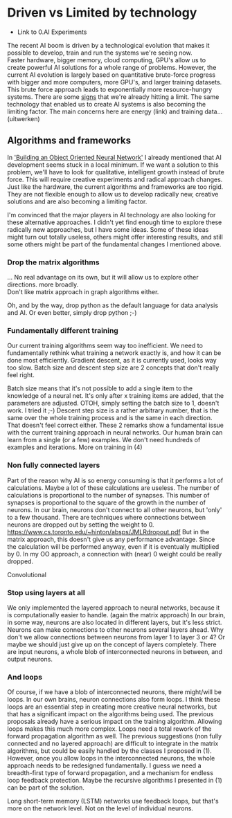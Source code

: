 # Driven vs Limited by technology

- Link to 0.AI Experiments


The recent AI boom is driven by a technological evolution that makes it possible to develop, train and run the systems we're seeing now.  
Faster hardware, bigger memory, cloud computing, GPU's allow us to create powerful AI solutions for a whole range of problems.
However, the current AI evolution is largely based on quantitative brute-force progress with bigger and more computers, more GPU's, and larger training datasets.
This brute force approach leads to exponentially more resource-hungry systems. 
There are some [signs](https://medium.com/predict/ai-is-hitting-a-hard-ceiling-it-cant-pass-851f4667d39b) that we're already hitting a limit. The same technology that enabled us to create AI systems is also becoming the limiting factor.
The main concerns here are energy (link) and training data... (uitwerken)

## Algorithms and frameworks
In ['Building an Object Oriented Neural Network'](https://medium.com/@geertvandamme/building-an-object-oriented-neural-network-ee3f4af085b6) I already mentioned that AI development seems stuck in a local minimum.
If we want a solution to this problem, we'll have to look for qualitative, intelligent growth instead of brute force.
This will require creative experiments and radical approach changes.
Just like the hardware, the current algorithms and frameworks are too rigid. 
They are not flexible enough to allow us to develop radically new, creative solutions and are also becoming a limiting factor.

I'm convinced that the major players in AI technology are also looking for these alternative approaches. 
I didn't yet find enough time to explore these radically new approaches, but I have some ideas. Some of these ideas might turn out totally useless, others might offer interesting results, and still some others might be part of the fundamental changes I mentioned above.

### Drop the matrix algorithms

...
No real advantage on its own, but it will allow us to explore other directions. more broadly.  
Don't like matrix approach in graph algorithms either. 

Oh, and by the way, drop python as the default language for data analysis and AI.
Or even better, simply drop python ;-)

### Fundamentally different training 

Our current training algorithms seem way too inefficient. 
We need to fundamentally rethink what training a network exactly is, and how it can be done most efficiently.
Gradient descent, as it is currently used, looks way too slow.
Batch size and descent step size are 2 concepts that don't really feel right.

Batch size means that it's not possible to add a single item to the knowledge of a neural net. It's only after x training items are added, that the parameters are adjusted.
OTOH, simply setting the batch size to 1, doesn't work. I tried it ;-) 
Descent step size is a rather arbitrary number, that is the same over the whole training process and is the same in each direction. That doesn't feel correct either.
These 2 remarks show a fundamental issue with the current training approach in neural networks.
Our human brain can learn from a single (or a few) examples. We don't need hundreds of examples and iterations.
More on training in (4)

### Non fully connected layers

Part of the reason why AI is so energy consuming is that it performs a lot of calculations. 
Maybe a lot of these calculations are useless.
The number of calculations is proportional to the number of synapses. 
This number of synapses is proportional to the square of the growth in the number of neurons.
In our brain, neurons don't connect to all other neurons, but 'only' to a few thousand. 
There are techniques where connections between neurons are dropped out by setting the weight to 0. 
https://www.cs.toronto.edu/~hinton/absps/JMLRdropout.pdf
But in the matrix approach, this doesn't give us any performance advantage. Since the calculation will be performed anyway, even if it is eventually multiplied by 0.
In my OO approach, a connection with (near) 0 weight could be really dropped.

Convolutional 

### Stop using layers at all 

We only implemented the layered approach to neural networks, because it is computationally easier to handle. (again the matrix approach)
In our brain, in some way, neurons are also located in different layers, but it's less strict. Neurons can make connections to other neurons several layers ahead. 
Why don't we allow connections between neurons from layer 1 to layer 3 or 4?
Or maybe we should just give up on the concept of layers completely. 
There are input neurons, a whole blob of interconnected neurons in between, and output neurons. 

### And loops

Of course, if we have a blob of interconnected neurons, there might/will be loops. 
In our own brains, neuron connections also form loops. 
I think these loops are an essential step in creating more creative neural networks, but that has a significant impact on the algorithms being used. 
The previous proposals already have a serious impact on the training algorithm. Allowing loops makes this much more complex. 
Loops need a total rework of the forward propagation algorithm as well. 
The previous suggestions (non fully connected and no layered approach) are difficult to integrate in the matrix algorithms, but could be easily handled by the classes I proposed in (1).
However, once you allow loops in the interconnected neurons, the whole approach needs to be redesigned fundamentally. 
I guess we need a breadth-first type of forward propagation, and a mechanism for endless loop feedback protection.
Maybe the recursive algorithms I presented in (1) can be part of the solution.

Long short-term memory (LSTM) networks use feedback loops, but that's more on the network level. Not on the level of individual neurons.

